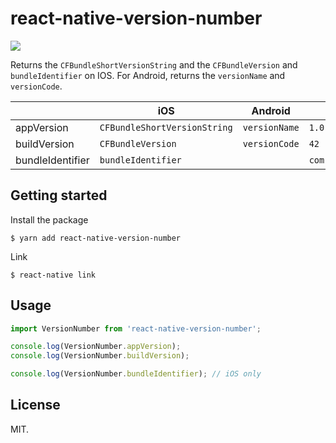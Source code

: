 
# react-native-version-number
<img src="https://travis-ci.org/APSL/react-native-version-number.svg?branch=master" />

Returns the `CFBundleShortVersionString` and the `CFBundleVersion` and `bundleIdentifier` on IOS. For Android, returns the `versionName` and `versionCode`.


|  | iOS | Android | Example |
| --- | --- | --- | --- |
| appVersion | `CFBundleShortVersionString` | `versionName` | `1.0.2` |
| buildVersion | `CFBundleVersion` | `versionCode` | `42` |
| bundleIdentifier | `bundleIdentifier` | | `com.foo.bar.MyApp`|


## Getting started

Install the package

`$ yarn add react-native-version-number`

Link

`$ react-native link`

## Usage
```javascript
import VersionNumber from 'react-native-version-number';

console.log(VersionNumber.appVersion);
console.log(VersionNumber.buildVersion);

console.log(VersionNumber.bundleIdentifier); // iOS only

```

## License
MIT.
